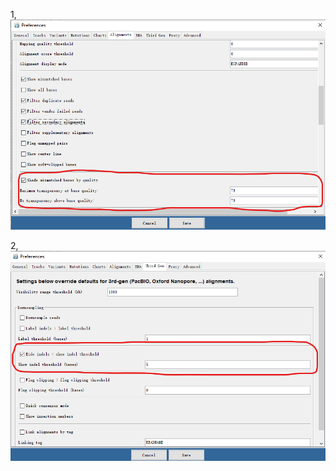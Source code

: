 1,  
![IGV_View_Preferences_Alignments](https://github.com/xieyy46/SingleMod-v1/blob/main/Figures/IGV_View_Preferences_Alignments.png)    

2,  
![IGV_View_Preferences_Third Gen](https://github.com/xieyy46/SingleMod-v1/blob/main/Figures/IGV_View_Preferences_Third%20Gen.png)
